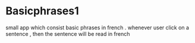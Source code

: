 # Basicphrases1
small app which consist basic phrases in french .
whenever user click on a sentence , then the sentence will be read in french
